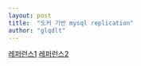 ```yaml
---
layout: post
title:  "도커 기반 mysql replication"
author: "glqdlt"
---
```


[레퍼런스1](https://jupiny.com/2017/11/07/docker-mysql-replicaiton/)
[레퍼런스2](https://www.percona.com/blog/2016/03/30/docker-mysql-replication-101/)
